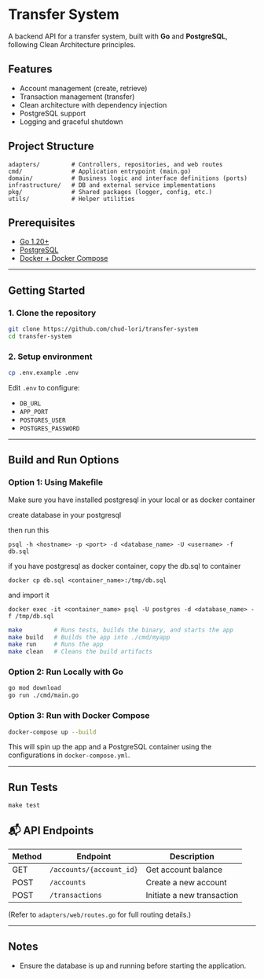 # Transfer System

A backend API for a transfer system, built with **Go** and **PostgreSQL**, following Clean Architecture principles.

## Features

- Account management (create, retrieve)
- Transaction management (transfer)
- Clean architecture with dependency injection
- PostgreSQL support
- Logging and graceful shutdown

## Project Structure

```
adapters/         # Controllers, repositories, and web routes
cmd/              # Application entrypoint (main.go)
domain/           # Business logic and interface definitions (ports)
infrastructure/   # DB and external service implementations
pkg/              # Shared packages (logger, config, etc.)
utils/            # Helper utilities
```

## Prerequisites

- [Go 1.20+](https://go.dev/doc/install)
- [PostgreSQL](https://www.postgresql.org/)
- [Docker + Docker Compose](https://docs.docker.com/compose/)

---

## Getting Started

### 1. Clone the repository

```sh
git clone https://github.com/chud-lori/transfer-system
cd transfer-system
```

### 2. Setup environment

```sh
cp .env.example .env
```

Edit `.env` to configure:

- `DB_URL`
- `APP_PORT`
- `POSTGRES_USER`
- `POSTGRES_PASSWORD`

---

## Build and Run Options

### Option 1: Using Makefile
Make sure you have installed postgresql in your local or as docker container

create database in your postgresql

then run this

`psql -h <hostname> -p <port> -d <database_name> -U <username> -f db.sql`


if you have postgresql as docker container, copy the db.sql to container


`docker cp db.sql <container_name>:/tmp/db.sql`


and import it


`docker exec -it <container_name> psql -U postgres -d <database_name> -f /tmp/db.sql`

```sh
make         # Runs tests, builds the binary, and starts the app
make build   # Builds the app into ./cmd/myapp
make run     # Runs the app
make clean   # Cleans the build artifacts
```

### Option 2: Run Locally with Go

```sh
go mod download
go run ./cmd/main.go
```

### Option 3: Run with Docker Compose

```sh
docker-compose up --build
```

This will spin up the app and a PostgreSQL container using the configurations in `docker-compose.yml`.

---
## Run Tests
`make test`

## 📬 API Endpoints

| Method | Endpoint         | Description                  |
|--------|------------------|------------------------------|
| GET    | `/accounts/{account_id}`      | Get account balance                |
| POST   | `/accounts`      | Create a new account         |
| POST   | `/transactions`  | Initiate a new transaction   |

(Refer to `adapters/web/routes.go` for full routing details.)

---

## Notes

- Ensure the database is up and running before starting the application.

